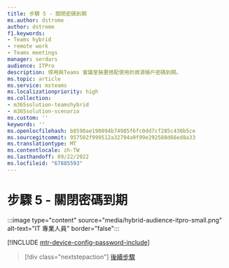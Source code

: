 ```yaml
---
title: 步驟 5 - 關閉密碼到期
ms.author: dstrome
author: dstrome
f1.keywords:
- Teams hybrid
- remote work
- Teams meetings
manager: serdars
audience: ITPro
description: 停用與Teams 會議室裝置搭配使用的資源帳戶密碼到期。
ms.topic: article
ms.service: msteams
ms.localizationpriority: high
ms.collection:
- m365solution-teamshybrid
- m365solution-scenario
ms.custom: ''
keywords: ''
ms.openlocfilehash: b8590ae190094b74985f6fc0dd7cf285c430b5ce
ms.sourcegitcommit: 957502f999512a32794a9f99e292588d66ed8a33
ms.translationtype: MT
ms.contentlocale: zh-TW
ms.lasthandoff: 09/22/2022
ms.locfileid: "67885593"
---
```

# <a name="step-5---turn-off-password-expiration"></a>步驟 5 - 關閉密碼到期

:::image type="content" source="media/hybrid-audience-itpro-small.png" alt-text="IT 專業人員" border="false":::

[!INCLUDE [mtr-device-config-password-include](includes/mtr-device-config-password-include.md)]

> [!div class="nextstepaction"]
> [後續步驟](hybrid-meetings-device-config-policies.md)
